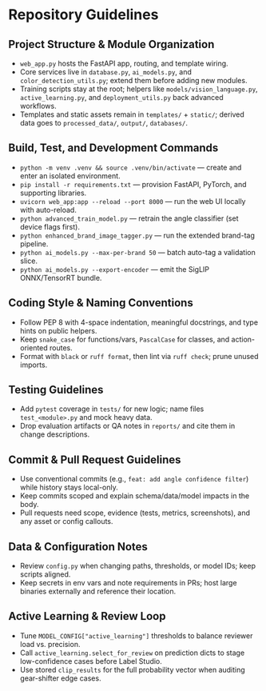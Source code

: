 # Repository Guidelines

## Project Structure & Module Organization
- `web_app.py` hosts the FastAPI app, routing, and template wiring.
- Core services live in `database.py`, `ai_models.py`, and `color_detection_utils.py`; extend them before adding new modules.
- Training scripts stay at the root; helpers like `models/vision_language.py`, `active_learning.py`, and `deployment_utils.py` back advanced workflows.
- Templates and static assets remain in `templates/` + `static/`; derived data goes to `processed_data/`, `output/`, `databases/`.

## Build, Test, and Development Commands
- `python -m venv .venv && source .venv/bin/activate` — create and enter an isolated environment.
- `pip install -r requirements.txt` — provision FastAPI, PyTorch, and supporting libraries.
- `uvicorn web_app:app --reload --port 8000` — run the web UI locally with auto-reload.
- `python advanced_train_model.py` — retrain the angle classifier (set device flags first).
- `python enhanced_brand_image_tagger.py` — run the extended brand-tag pipeline.
- `python ai_models.py --max-per-brand 50` — batch auto-tag a validation slice.
- `python ai_models.py --export-encoder` — emit the SigLIP ONNX/TensorRT bundle.

## Coding Style & Naming Conventions
- Follow PEP 8 with 4-space indentation, meaningful docstrings, and type hints on public helpers.
- Keep `snake_case` for functions/vars, `PascalCase` for classes, and action-oriented routes.
- Format with `black` or `ruff format`, then lint via `ruff check`; prune unused imports.

## Testing Guidelines
- Add `pytest` coverage in `tests/` for new logic; name files `test_<module>.py` and mock heavy data.
- Drop evaluation artifacts or QA notes in `reports/` and cite them in change descriptions.

## Commit & Pull Request Guidelines
- Use conventional commits (e.g., `feat: add angle confidence filter`) while history stays local-only.
- Keep commits scoped and explain schema/data/model impacts in the body.
- Pull requests need scope, evidence (tests, metrics, screenshots), and any asset or config callouts.

## Data & Configuration Notes
- Review `config.py` when changing paths, thresholds, or model IDs; keep scripts aligned.
- Keep secrets in env vars and note requirements in PRs; host large binaries externally and reference their location.

## Active Learning & Review Loop
- Tune `MODEL_CONFIG["active_learning"]` thresholds to balance reviewer load vs. precision.
- Call `active_learning.select_for_review` on prediction dicts to stage low-confidence cases before Label Studio.
- Use stored `clip_results` for the full probability vector when auditing gear-shifter edge cases.

